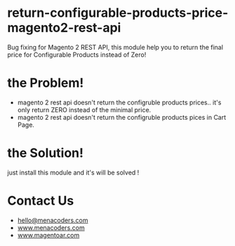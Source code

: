 # return-configurable-products-price-magento2-rest-api
Bug fixing for Magento 2 REST API, this module help you to return the final price for Configurable Products instead of Zero!

# the Problem!
- magento 2 rest api doesn't return the configruble products prices.. it's only return ZERO instead of the minimal price.
- magento 2 rest api doesn't return the configruble products pices in Cart Page.

# the Solution!
just install this module and it's will be solved !

# Contact Us
- hello@menacoders.com
- www.menacoders.com
- www.magentoar.com
